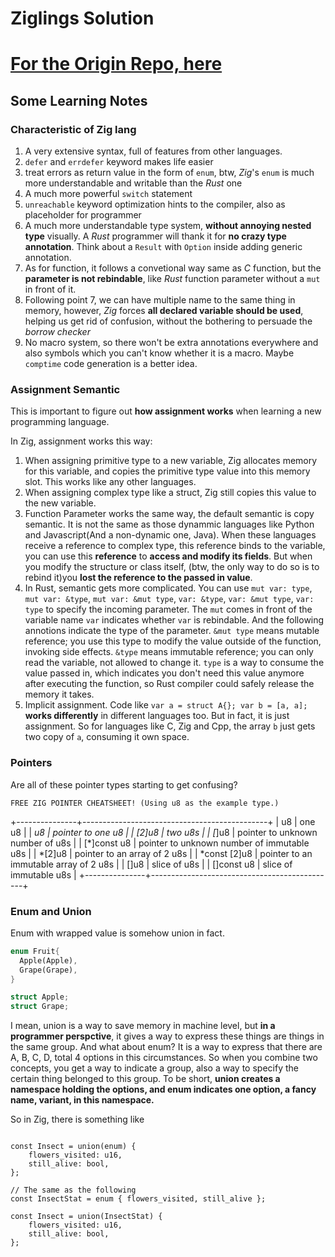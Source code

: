 # Ziglings Solution
# [For the Origin Repo, here](https://codeberg.org/ziglings/exercises/)

## Some Learning Notes

### Characteristic of Zig lang

1. A very extensive syntax, full of features from other languages.
2. `defer` and `errdefer` keyword makes life easier
3. treat errors as return value in the form of `enum`, btw, *Zig*'s `enum` is much more understandable and writable than the *Rust* one
4. A much more powerful `switch` statement
5. `unreachable` keyword optimization hints to the compiler, also as placeholder for programmer
6. A much more understandable type system, **without annoying nested type** visually. A *Rust* programmer will thank it for **no crazy type annotation**. Think about a `Result` with `Option` inside adding generic annotation.
7. As for function, it follows a convetional way same as *C* function, but the **parameter is not rebindable**, like *Rust* function parameter without a `mut` in front of it.
8. Following point 7, we can have multiple name to the same thing in memory, however, *Zig* forces **all declared variable should be used**, helping us get rid of confusion, without the bothering to persuade the *borrow checker*
9. No macro system, so there won't be extra annotations everywhere and also symbols which you can't know whether it is a macro. Maybe `comptime` code generation is a better idea.

### Assignment Semantic

This is important to figure out __how assignment works__ when learning a new programming language.

In Zig, assignment works this way:

1. When assigning primitive type to a new variable, Zig allocates memory for this variable, and copies the primitive type value into this memory slot. This works like any other languages.
2. When assigning complex type like a struct, Zig still copies this value to the new variable.
3. Function Parameter works the same way, the default semantic is copy semantic. It is not the same as those dynammic languages like Python and Javascript(And a non-dynamic one, Java). When these languages receive a reference to complex type, this reference binds to the variable, you can use this __reference__ to __access and modify its fields__. But when you modify the structure or class itself, (btw, the only way to do so is to rebind it)you __lost the reference to the passed in value__.
4. In Rust, semantic gets more complicated. You can use `mut var: type`,  `mut var: &type`,  `mut var: &mut type`,   `var: &type`,   `var: &mut type`,  `var: type` to specify the incoming parameter. The `mut` comes in front of the variable name `var` indicates whether `var` is rebindable. And the following annotions indicate the type of the parameter. `&mut type` means mutable reference; you use this type to modify the value outside of the function, invoking side effects. `&type` means immutable reference; you can only read the variable, not allowed to change it. `type` is a way to consume the value passed in, which indicates you don't need this value anymore after executing the function, so Rust compiler could safely release the memory it takes.
5. Implicit assignment. Code like `var a = struct A{}; var b = [a, a];` __works differently__ in different languages too. But in fact, it is just assignment. So for languages like C, Zig and Cpp, the array `b` just gets two copy of `a`, consuming it own space.

### Pointers

Are all of these pointer types starting to get confusing?

    FREE ZIG POINTER CHEATSHEET! (Using u8 as the example type.)
  +---------------+----------------------------------------------+
  |  u8           |  one u8                                      |
  |  *u8          |  pointer to one u8                           |
  |  [2]u8        |  two u8s                                     |
  |  [*]u8        |  pointer to unknown number of u8s            |
  |  [*]const u8  |  pointer to unknown number of immutable u8s  |
  |  *[2]u8       |  pointer to an array of 2 u8s                |
  |  *const [2]u8 |  pointer to an immutable array of 2 u8s      |
  |  []u8         |  slice of u8s                                |
  |  []const u8   |  slice of immutable u8s                      |
  +---------------+----------------------------------------------+


### Enum and Union

Enum with wrapped value is somehow union in fact.

```Rust
enum Fruit{
  Apple(Apple),
  Grape(Grape),
}

struct Apple;
struct Grape;

```

I mean, union is a way to save memory in machine level, but __in a programmer perspctive__, it gives a way to express these things are things in the same group. And what about enum? It is a way to express that there are A, B, C, D, total 4 options in this circumstances. So when you combine two concepts, you get a way to indicate a group, also a way to specify the certain thing belonged to this group. To be short, __union creates a namespace holding the options, and enum indicates one option, a fancy name, variant, in this namespace.__

So in Zig, there is something like

```Zig

const Insect = union(enum) {
    flowers_visited: u16,
    still_alive: bool,
};

// The same as the following
const InsectStat = enum { flowers_visited, still_alive };

const Insect = union(InsectStat) {
    flowers_visited: u16,
    still_alive: bool,
};


```
